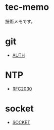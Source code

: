 # tec-memo

技術メモです。

# git
+ [AUTH](git/auth.md)

# NTP
* [RFC2030](NTP/RFC2030.md)

# socket
* [SOCKET](socket/socket.md)
